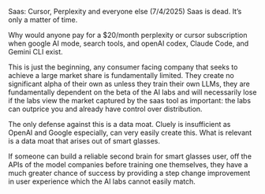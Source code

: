 Saas: Cursor, Perplexity and everyone else (7/4/2025)
Saas is dead. It’s only a matter of time. 

Why would anyone pay for a $20/month perplexity or cursor subscription when google AI mode, search tools, and  openAI codex, Claude Code, and Gemini CLI exist. 

This is just the beginning, any consumer facing company that seeks to achieve a large market share is fundamentally limited. They create no significant alpha of their own as unless they train their own LLMs, they are fundamentally dependent on the beta of the AI labs and will necessarily lose if the labs view the market captured by the saas tool as important: the labs can outprice you and already have control over distribution. 

The only defense against this is a data moat. Cluely is insufficient as OpenAI and Google especially, can very easily create this. What is relevant is a data moat that arises out of smart glasses. 

If someone can build a reliable second brain for smart glasses user, off the APIs of the model companies before training one themselves, they have a much greater chance of success by providing a step change improvement in user experience which the AI labs cannot easily match. 
